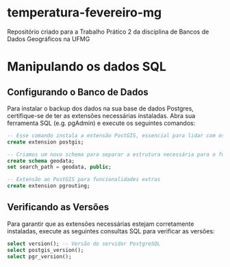 # temperatura-fevereiro-mg
Repositório criado para a Trabalho Prático 2 da disciplina de Bancos de Dados Geográficos na UFMG

# Manipulando os dados SQL
## Configurando o Banco de Dados

Para instalar o backup dos dados na sua base de dados Postgres, certifique-se de ter as extensões necessárias instaladas. Abra sua ferramenta SQL (e.g. pgAdmin) e execute os seguintes comandos:

```sql
-- Esse comando instala a extensão PostGIS, essencial para lidar com os dados geográficos.
create extension postgis;

-- Criamos um novo schema para separar a estrutura necessária para o funcionamento do PostGIS e os dados em questão. 
create schema geodata;
set search_path = geodata, public;

-- Extensão ao PostGIS para funcionalidades extras
create extension pgrouting;
```

## Verificando as Versões
Para garantir que as extensões necessárias estejam corretamente instaladas, execute as seguintes consultas SQL para verificar as versões:

```sql
select version(); -- Versão do servidor PostgreSQL
select postgis_version();
select pgr_version();
```